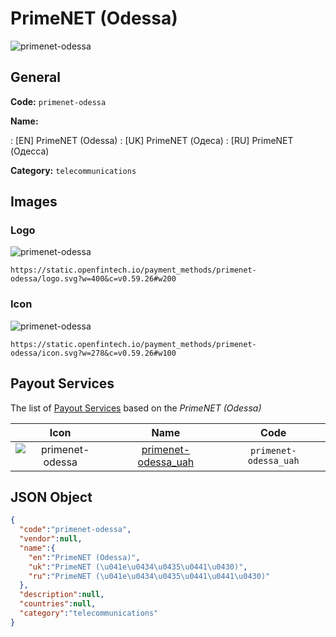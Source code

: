 
# PrimeNET (Odessa) 
![primenet-odessa](https://static.openfintech.io/payment_methods/primenet-odessa/logo.svg?w=400&c=v0.59.26#w200)  

## General 
**Code:** `primenet-odessa` 
 
**Name:** 
 
:	[EN] PrimeNET (Odessa) 
:	[UK] PrimeNET (Одеса) 
:	[RU] PrimeNET (Одесса) 
 
**Category:** `telecommunications` 
 

## Images 

### Logo 
![primenet-odessa](https://static.openfintech.io/payment_methods/primenet-odessa/logo.svg?w=400&c=v0.59.26#w200)  

```
https://static.openfintech.io/payment_methods/primenet-odessa/logo.svg?w=400&c=v0.59.26#w200
```  

### Icon 
![primenet-odessa](https://static.openfintech.io/payment_methods/primenet-odessa/icon.svg?w=278&c=v0.59.26#w100)  

```
https://static.openfintech.io/payment_methods/primenet-odessa/icon.svg?w=278&c=v0.59.26#w100
```  

## Payout Services 
 
The list of [Payout Services](/payout-services/) based on the _PrimeNET (Odessa)_ 

|Icon|Name|Code| 
|:---:|:---:|:---:| 
|![primenet-odessa](https://static.openfintech.io/payout_methods/primenet-odessa/icon.png?w=278&c=v0.59.26#w40) |[primenet-odessa_uah](/payout-services/primenet-odessa_uah/)|`primenet-odessa_uah`| 
 

## JSON Object 

```json
{
  "code":"primenet-odessa",
  "vendor":null,
  "name":{
    "en":"PrimeNET (Odessa)",
    "uk":"PrimeNET (\u041e\u0434\u0435\u0441\u0430)",
    "ru":"PrimeNET (\u041e\u0434\u0435\u0441\u0441\u0430)"
  },
  "description":null,
  "countries":null,
  "category":"telecommunications"
}
```  
